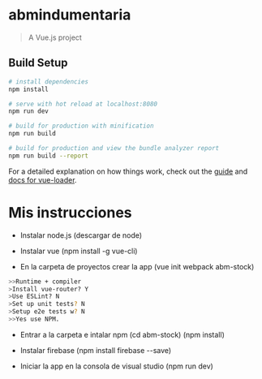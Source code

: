 # abmindumentaria

> A Vue.js project

## Build Setup

``` bash
# install dependencies
npm install

# serve with hot reload at localhost:8080
npm run dev

# build for production with minification
npm run build

# build for production and view the bundle analyzer report
npm run build --report
```

For a detailed explanation on how things work, check out the [guide](http://vuejs-templates.github.io/webpack/) and [docs for vue-loader](http://vuejs.github.io/vue-loader).

# Mis instrucciones

- Instalar node.js (descargar de node)
- Instalar vue (npm install -g vue-cli)

- En la carpeta de proyectos crear la app (vue init webpack abm-stock)
``` bash
>>Runtime + compiler
>Install vue-router? Y
>Use ESLint? N
>Set up unit tests? N
>Setup e2e tests w? N
>>Yes use NPM.
```
- Entrar a la carpeta e intalar npm (cd abm-stock) (npm install)
- Instalar firebase (npm install firebase --save)

- Iniciar la app en la consola de visual studio (npm run dev)
